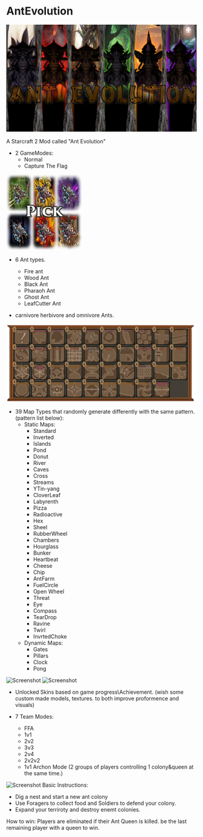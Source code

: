 # AntEvolution
![Screenshot](https://github.com/TheElephant-dev/AntEvolution/blob/main/Images/LoadingScreen.png)

A Starcraft 2 Mod called "Ant Evolution"

- 2 GameModes:
  - Normal
  - Capture The Flag


![Screenshot](https://github.com/TheElephant-dev/AntEvolution/blob/main/Images/QueenPick.png)

- 6 Ant types.
  - Fire ant
  - Wood Ant
  - Black Ant
  - Pharaoh Ant
  - Ghost Ant
  - LeafCutter Ant

- carnivore herbivore and omnivore Ants.

![Screenshot](https://github.com/TheElephant-dev/AntEvolution/blob/main/Images/MapTypes.png)
- 39 Map Types that randomly generate differently with the same pattern. (pattern list below):
  - Static Maps:
    - Standard
    - Inverted
    - Islands
    - Pond
    - Donut
    - River
    - Caves
    - Cross
    - Streams
    - YTin-yang
    - CloverLeaf
    - Labyrenth
    - Pizza
    - Radioactive
    - Hex
    - Sheel
    - RubberWheel
    - Chambers
    - Hourglass
    - Bunker
    - Heartbeat
    - Cheese
    - Chip
    - AntFarm
    - FuelCircle
    - Open Wheel
    - Threat
    - Eye
    - Compass
    - TearDrop
    - Ravine
    - Twirl
    - InvrtedChoke
  - Dynamic Maps:
    - Gates
    - Pillars
    - Clock
    - Pong


![Screenshot](https://github.com/TheElephant-dev/AntEvolution/blob/main/Images/Screenshots/UnitSkinsExample.png)
![Screenshot](https://github.com/TheElephant-dev/AntEvolution/blob/main/Images/Screenshots/CustomModelsExamle.png)
- Unlocked Skins based on game progress\Achievement. (wish some custom made models, textures. to both improve proformence and visuals)


- 7 Team Modes:
  - FFA
  - 1v1
  - 2v2
  - 3v3
  - 2v4
  - 2v2v2
  - 1v1 Archon Mode (2 groups of players controlling 1 colony&queen at the same time.)



![Screenshot](https://github.com/TheElephant-dev/AntEvolution/blob/main/Images/Screenshots/GameStartDig.png)
Basic Instructions:
- Dig a nest and start a new ant colony
- Use Foragers to collect food and Soldiers to defend your colony.
- Expand your terriroty and destroy enemt colonies.

How to win:
Players are eliminated if their Ant Queen is killed. be the last remaining player with a queen to win.
